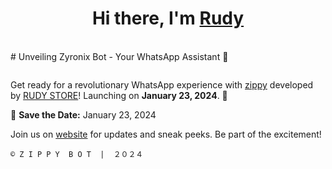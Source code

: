 <h1 align="center">Hi there, I'm <a href="https://www.blackcater.win/" target="_blank">Rudy</a> <i class="fa-solid fa-badge-check"></i></h1>
</br>
# Unveiling Zyronix Bot - Your WhatsApp Assistant 🤖

<p align="center">
<img src=""/>
</p>

Get ready for a revolutionary WhatsApp experience with [zippy](rudytl.site) developed by [RUDY STORE](rudytl.site)! Launching on **January 23, 2024**. 🎉


📅 **Save the Date:** January 23, 2024

Join us on [website](https://rudytl.site) for updates and sneak peeks. Be part of the excitement!

`© Z I P P Y  B O T  |  ２０２４`
